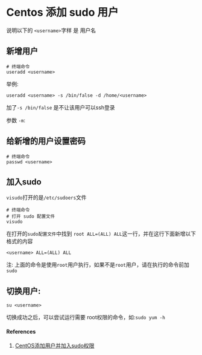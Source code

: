 # Centos 添加 sudo 用户

说明以下的 `<username>`字样 是 用户名

## 新增用户

```
# 终端命令
useradd <username>
```

举例:

`useradd <username> -s /bin/false -d /home/<username>`

加了`-s /bin/false`  是不让该用户可以ssh登录

参数 `-m`: 



## 给新增的用户设置密码

```
# 终端命令
passwd <username>
```

## 加入sudo

`visudo`打开的是`/etc/sudoers`文件

```
# 终端命令
# 打开 sudo 配置文件
visudo
```

在打开的`sudo配置文件`中找到 `root ALL=(ALL) ALL`这一行，并在这行下面新增以下格式的内容

```
<username> ALL=(ALL) ALL
```

注: 上面的命令是使用`root`用户执行，如果不是`root`用户，请在执行的命令前加`sudo`

## 切换用户:

```
su <username>
```
切换成功之后，可以尝试运行需要 root权限的命令，如:`sudo yum -h`

#### References
1. [CentOS添加用户并加入sudo权限](https://www.cnblogs.com/stream886/p/11123837.html)